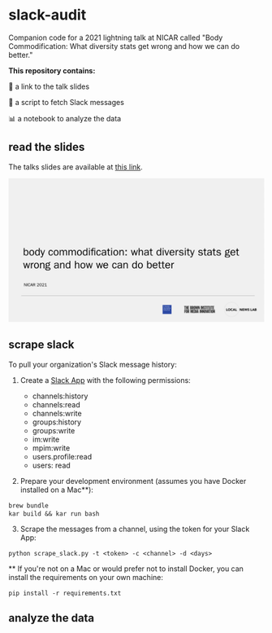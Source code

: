 # slack-audit
Companion code for a 2021 lightning talk at NICAR called "Body Commodification: What diversity stats get wrong and how we can do better."

**This repository contains:**

🔗 a link to the talk slides

🥎 a script to fetch Slack messages 

📊 a notebook to analyze the data

## read the slides
The talks slides are available at [this link](https://docs.google.com/presentation/d/1NwBzpMZawp4HRLkB-BHb2BOvRK4DGCN4brlHJwdja_A/edit). 

[![the presentation's title slide](./docs/first-slide.png)](https://docs.google.com/presentation/d/1NwBzpMZawp4HRLkB-BHb2BOvRK4DGCN4brlHJwdja_A/edit)

## scrape slack 
To pull your organization's Slack message history:

1. Create a [Slack App](https://api.slack.com/apps) with the following permissions:
    * channels:history
    * channels:read
    * channels:write
    * groups:history
    * groups:write
    * im:write
    * mpim:write
    * users.profile:read
    * users: read 

2. Prepare your development environment (assumes you have Docker installed on a Mac**):
```
brew bundle 
kar build && kar run bash
```

3. Scrape the messages from a channel, using the token for your Slack App:
```
python scrape_slack.py -t <token> -c <channel> -d <days>
```

** If you're not on a Mac or would prefer not to install Docker, you can install the requirements on your own machine: 
```
pip install -r requirements.txt
```

## analyze the data

